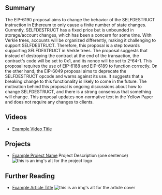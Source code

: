 ## Summary

The EIP-6190 proposal aims to change the behavior of the SELFDESTRUCT instruction in Ethereum to only cause a finite number of state changes. Currently, SELFDESTRUCT has a fixed price but is unbounded in storage/account changes, which has been a concern for some time. With Verkle trees, accounts will be organized differently, making it challenging to support SELFDESTRUCT. Therefore, this proposal is a step towards supporting SELFDESTRUCT in Verkle trees. The proposal suggests that instead of destroying the contract at the end of the transaction, the contract's code will be set to 0x1, and its nonce will be set to 2^64-1. This proposal requires the use of EIP-6188 and EIP-6189 to function correctly. On the other hand, the EIP-6049 proposal aims to deprecate the SELFDESTRUCT opcode and warns against its use. It suggests that a breaking change to this functionality is likely to come in the future. The motivation behind this proposal is ongoing discussions about how to change SELFDESTRUCT, and there is a strong consensus that something will change. This proposal updates non-normative text in the Yellow Paper and does not require any changes to clients.

## Videos

- [Example Video Title](https://www.youtube.com/watch?v=TDGq4aeevgY)

## Projects

- [Example Project Name](https://xxxx.xxx/xxxxx) Project Description (one sentence) ![this is an img's alt for the project logo](https://xxxx.xxx/project-logo.xxx)

## Further Reading

- [Example Article Title](https://xxxx.xxx/xxxxx) ![this is an img's alt for the article cover](https://xxxx.xxx/article-cover.xxx)

